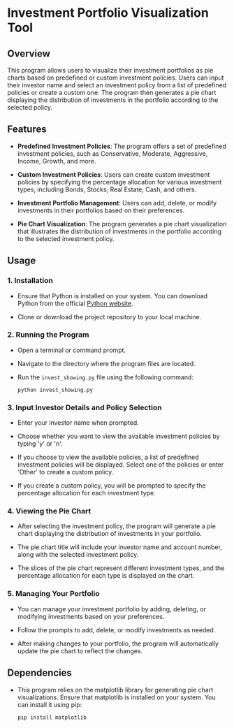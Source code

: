 # Investment Portfolio Visualization Tool

## Overview

This program allows users to visualize their investment portfolios as pie charts based on predefined or custom investment policies. Users can input their investor name and select an investment policy from a list of predefined policies or create a custom one. The program then generates a pie chart displaying the distribution of investments in the portfolio according to the selected policy.

## Features

- **Predefined Investment Policies**: The program offers a set of predefined investment policies, such as Conservative, Moderate, Aggressive, Income, Growth, and more.
  
- **Custom Investment Policies**: Users can create custom investment policies by specifying the percentage allocation for various investment types, including Bonds, Stocks, Real Estate, Cash, and others.

- **Investment Portfolio Management**: Users can add, delete, or modify investments in their portfolios based on their preferences.

- **Pie Chart Visualization**: The program generates a pie chart visualization that illustrates the distribution of investments in the portfolio according to the selected investment policy.

## Usage

### 1. Installation

- Ensure that Python is installed on your system. You can download Python from the official [Python website](https://www.python.org/).

- Clone or download the project repository to your local machine.

### 2. Running the Program

- Open a terminal or command prompt.

- Navigate to the directory where the program files are located.

- Run the `invest_showing.py` file using the following command:
  
  ```
  python invest_showing.py
  ```

### 3. Input Investor Details and Policy Selection

- Enter your investor name when prompted.

- Choose whether you want to view the available investment policies by typing 'y' or 'n'.

- If you choose to view the available policies, a list of predefined investment policies will be displayed. Select one of the policies or enter 'Other' to create a custom policy.

- If you create a custom policy, you will be prompted to specify the percentage allocation for each investment type.

### 4. Viewing the Pie Chart

- After selecting the investment policy, the program will generate a pie chart displaying the distribution of investments in your portfolio.

- The pie chart title will include your investor name and account number, along with the selected investment policy.

- The slices of the pie chart represent different investment types, and the percentage allocation for each type is displayed on the chart.

### 5. Managing Your Portfolio

- You can manage your investment portfolio by adding, deleting, or modifying investments based on your preferences.

- Follow the prompts to add, delete, or modify investments as needed.

- After making changes to your portfolio, the program will automatically update the pie chart to reflect the changes.

## Dependencies

- This program relies on the matplotlib library for generating pie chart visualizations. Ensure that matplotlib is installed on your system. You can install it using pip:

  ```
  pip install matplotlib
  ```
